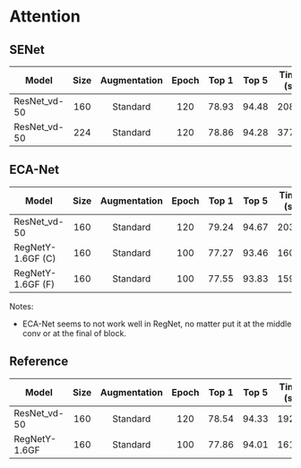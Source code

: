 # Attention

## SENet
| Model           | Size | Augmentation | Epoch | Top 1 | Top 5 | Time (s) | Script |
|-----------------|:----:|:------------:|:-----:|:-----:|:-----:|:--------:|:------:|
| ResNet_vd-50 |  160 |   Standard   |  120  | 78.93 | 94.48 |   208.1  |   [configs/ImageNet/23.py](23)   |
| ResNet_vd-50 |  224 |   Standard   |  120  | 78.86 | 94.28 |   377.2  |   [configs/ImageNet/101.py](101)  |


## ECA-Net
| Model             | Size | Augmentation | Epoch | Top 1 | Top 5 | Time (s) | Script |
|-------------------|:----:|:------------:|:-----:|:-----:|:-----:|:--------:|:------:|
| ResNet_vd-50  |  160 |   Standard   |  120  | 79.24 | 94.67 |   203.1  |   24   |
| RegNetY-1.6GF (C) |  160 |   Standard   |  100  | 77.27 | 93.46 |   160.9  |   35   |
| RegNetY-1.6GF (F) |  160 |   Standard   |  100  | 77.55 | 93.83 |   159.7  |   38   |
Notes:
- ECA-Net seems to not work well in RegNet, no matter put it at the middle conv or at the final of block.


## Reference
| Model         | Size | Augmentation | Epoch | Top 1 | Top 5 | Time (s) | Script |
|---------------|:----:|:------------:|:-----:|:-----:|:-----:|:--------:|:------:|
| ResNet_vd-50  |  160 |   Standard   |  120  | 78.54 | 94.33 |   192.1  |   50   |
| RegNetY-1.6GF |  160 |   Standard   |  100  | 77.86 | 94.01 |   161.8  |   32   |
